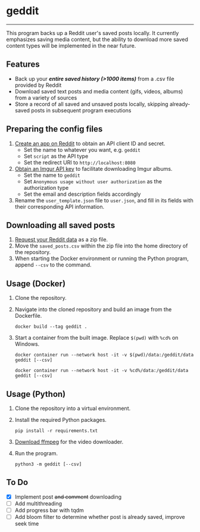 # geddit
---
This program backs up a Reddit user's saved posts locally. It currently emphasizes saving media content, but the ability to download more saved content types will be implemented in the near future.

## Features
* Back up your ***entire saved history (>1000 items)*** from a .csv file provided by Reddit
* Download saved text posts and media content (gifs, videos, albums) from a variety of sources
* Store a record of all saved and unsaved posts locally, skipping already-saved posts in subsequent program executions

## Preparing the config files
1. [Create an app on Reddit](https://www.reddit.com/prefs/apps) to obtain an API client ID and secret.
    - Set the name to whatever you want, e.g. `geddit`
    - Set `script` as the API type
    - Set the redirect URI to `http://localhost:8080`
2. [Obtain an Imgur API key](https://api.imgur.com/oauth2/addclient) to facilitate downloading Imgur albums.
    - Set the name to `geddit`
    - Set `Anonymous usage without user authorization` as the authorization type
    - Set the email and description fields accordingly
3. Rename the `user_template.json` file to `user.json`, and fill in its fields with their corresponding API information.

## Downloading all saved posts
1. [Request your Reddit data](https://www.reddit.com/settings/data-request) as a zip file.
2. Move the `saved_posts.csv` within the zip file into the home directory of the repository.
3. When starting the Docker environment or running the Python program, append `--csv` to the command.

## Usage (Docker)
1. Clone the repository.
2. Navigate into the cloned repository and build an image from the Dockerfile.

    ```
    docker build --tag geddit .
    ```

3. Start a container from the built image. Replace `$(pwd)` with `%cd%` on Windows.

    ```
    docker container run --network host -it -v $(pwd)/data:/geddit/data geddit [--csv]

    docker container run --network host -it -v %cd%/data:/geddit/data geddit [--csv]
    ```

## Usage (Python)
1. Clone the repository into a virtual environment.
2. Install the required Python packages.

    ```
    pip install -r requirements.txt
    ```

3. [Download ffmpeg](https://ffmpeg.org/download.html) for the video downloader.
4. Run the program.

    ```
    python3 -m geddit [--csv]
    ```

## To Do
- [x] Implement post ~~and comment~~ downloading
- [ ] Add multithreading
- [ ] Add progress bar with tqdm
- [ ] Add bloom filter to determine whether post is already saved, improve seek time